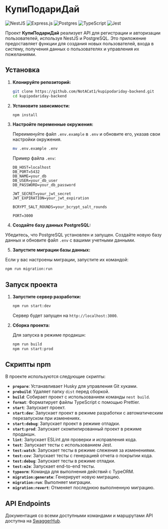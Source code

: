 # КупиПодариДай

![NestJS](https://img.shields.io/badge/nestjs-%23E0234E.svg?style=for-the-badge&logo=nestjs&logoColor=white)
![Express.js](https://img.shields.io/badge/express.js-%23404d59.svg?style=for-the-badge&logo=express&logoColor=%2361DAFB)
![Postgres](https://img.shields.io/badge/postgres-%23316192.svg?style=for-the-badge&logo=postgresql&logoColor=white)
![TypeScript](https://img.shields.io/badge/typescript-%23007ACC.svg?style=for-the-badge&logo=typescript&logoColor=white)
![Jest](https://img.shields.io/badge/-jest-%23C21325?style=for-the-badge&logo=jest&logoColor=white)

Проект **КупиПодариДай** реализует API для регистрации и авторизации пользователей, используя NestJS и PostgreSQL. Это приложение предоставляет функции для создания новых пользователей, входа в систему, получения данных о пользователях и управления их пожеланиями.

## Установка

1. **Клонируйте репозиторий:**

   ```bash
   git clone https://github.com/NotACat1/kupipodariday-backend.git
   cd kupipodariday-backend
   ```

2. **Установите зависимости:**

   ```bash
   npm install
   ```

3. **Настройте переменные окружения:**

   Переименуйте файл `.env.example` в `.env` и обновите его, указав свои настройки окружения.

   ```bash
   mv .env.example .env
   ```

   Пример файла `.env`:

   ```env
   DB_HOST=localhost
   DB_PORT=5432
   DB_NAME=your_db
   DB_USER=your_db_user
   DB_PASSWORD=your_db_password

   JWT_SECRET=your_jwt_secret
   JWT_EXPIRATION=your_jwt_expiration

   BCRYPT_SALT_ROUNDS=your_bcrypt_salt_rounds

   PORT=3000
   ```

4. **Создайте базу данных PostgreSQL:**

Убедитесь, что PostgreSQL установлен и запущен. Создайте новую базу данных и обновите файл `.env` с вашими учетными данными.

5. **Запустите миграции базы данных:**

Если у вас настроены миграции, запустите их командой:

```bash
npm run migration:run
```

## Запуск проекта

1. **Запустите сервер разработки:**

   ```bash
   npm run start:dev
   ```

   Сервер будет запущен на `http://localhost:3000`.

2. **Сборка проекта:**

   Для запуска в режиме продакшн:

   ```bash
   npm run build
   npm run start:prod
   ```

## Скрипты npm

В проекте используются следующие скрипты:

- **`prepare`**: Устанавливает Husky для управления Git хуками.
- **`prebuild`**: Удаляет папку `dist` перед сборкой.
- **`build`**: Собирает проект с использованием команды `nest build`.
- **`format`**: Форматирует файлы TypeScript с помощью Prettier.
- **`start`**: Запускает проект.
- **`start:dev`**: Запускает проект в режиме разработки с автоматическим перезапуском при изменениях.
- **`start:debug`**: Запускает проект в режиме отладки.
- **`start:prod`**: Запускает скомпилированный проект в режиме продакшн.
- **`lint`**: Запускает ESLint для проверки и исправления кода.
- **`test`**: Запускает тесты с использованием Jest.
- **`test:watch`**: Запускает тесты в режиме слежения за изменениями.
- **`test:cov`**: Запускает тесты с генерацией отчета о покрытии кода.
- **`test:debug`**: Запускает тесты в режиме отладки.
- **`test:e2e`**: Запускает end-to-end тесты.
- **`typeorm`**: Команда для выполнения действий с TypeORM.
- **`migration:generate`**: Генерирует новую миграцию.
- **`migration:run`**: Выполняет миграции.
- **`migration:revert`**: Отменяет последнюю выполненную миграцию.

## API Endpoints

Документация со всеми доступными командами и маршрутами API доступна на [SwaggerHub](https://app.swaggerhub.com/apis/zlocate/KupiPodariDay/1.0.0/).
